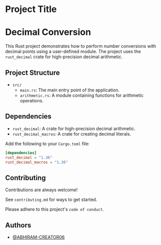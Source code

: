 
# Project Title
# Decimal Conversion

This Rust project demonstrates how to perform number conversions with decimal points using a user-defined module. The project uses the `rust_decimal` crate for high-precision decimal arithmetic.

## Project Structure

- `src/`
  - `main.rs`: The main entry point of the application.
  - `arithmetic.rs`: A module containing functions for arithmetic operations.

## Dependencies

- `rust_decimal`: A crate for high-precision decimal arithmetic.
- `rust_decimal_macros`: A crate for creating decimal literals.

Add the following to your `Cargo.toml` file:

```toml
[dependencies]
rust_decimal = "1.36"
rust_decimal_macros = "1.36"
```



## Contributing

Contributions are always welcome!

See `contributing.md` for ways to get started.

Please adhere to this project's `code of conduct`.


## Authors

- [@ABHIRAM-CREATOR06](https://github.com/ABHIRAM-CREATOR06)

